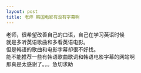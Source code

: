 ```yaml
---
layout: post
title: 老师 韩国电影有没有字幕啊
---
```


<p>老师，很希望改善自己的口语，自己在学习英语时候<br />就是多听英语歌曲和多看英语电影。<br />但是韩语的歌曲和电影字幕却很不好找。<br />能不能推荐一些有韩语歌曲歌词和韩语电影字幕的网站啊<br />那真是太感谢了。。。急切求助</p>

